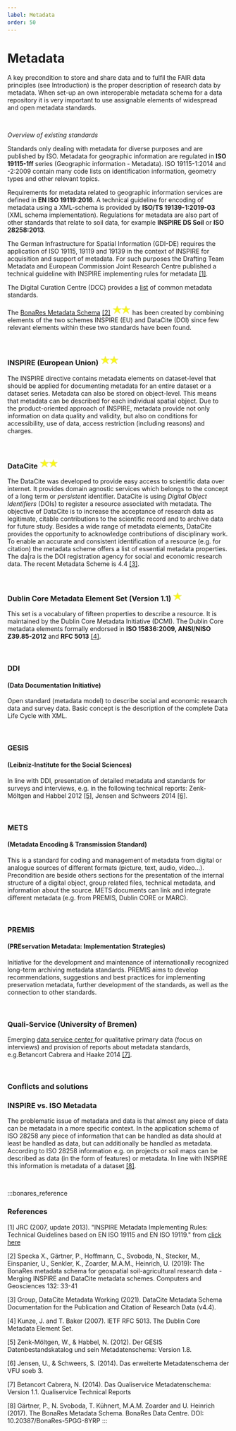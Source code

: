 ```yaml
---
label: Metadata
order: 50
---
```

# Metadata

A key precondition to store and share data and to fulfil the FAIR data principles (see Introduction) is the proper
description of research data by metadata. When set-up an own interoperable metadata schema for a data repository it is
very important to use assignable elements of widespread and open metadata standards.

<br>

_Overview of existing standards_

Standards only dealing with metadata for diverse purposes and are published by ISO. Metadata for geographic information 
are regulated in **ISO 19115-1ff** series (Geographic information - Metadata). ISO 19115-1:2014 and -2:2009 contain many code
lists on identification information, geometry types and other relevant topics.

Requirements for metadata related to geographic information services are defined in **EN ISO 19119:2016**. 
A technical guideline for encoding of metadata using a XML-schema is provided by **ISO/TS 19139-1:2019-03** (XML schema implementation).
Regulations for metadata are also part of other standards that relate to soil data, for example **INSPIRE DS Soil** or **ISO 28258:2013**.

The German Infrastructure for Spatial Information (GDI-DE) requires the application of ISO 19115, 19119 and 19139
in the context of INSPIRE for acquisition and support of metadata. For such purposes the Drafting Team Metadata and
European Commission Joint Research Centre published a technical guideline with INSPIRE implementing rules for metadata [[1]](https://inspire.ec.europa.eu/documents/Metadata/INSPIRE_MD_IR_and_ISO_v1_2_20100616.pdf). 

The Digital Curation Centre (DCC) provides a [list](https://www.dcc.ac.uk/guidance/standards/metadata/list) of common metadata standards.

The [BonaRes Metadata Schema](https://tools.bonares.de/doi) [[2]](https://doi.org/10.1016/j.cageo.2019.07.005) ![](/static/img/two_star.png)   has been created by combining elements of the two schemes INSPIRE (EU)
and DataCite (DOI) since few relevant elements within these two standards have been found.

<br>

### INSPIRE (European Union) ![](/static/img/two_star.png)  

The INSPIRE directive contains metadata elements on dataset-level that should be applied for documenting metadata for an
entire dataset or a dataset series. Metadata can also be stored on object-level. This means that metadata can be described
for each individual spatial object. Due to the product-oriented approach of INSPIRE, metadata provide not only information
on data quality and validity, but also on conditions for accessibility, use of data, access restriction (including reasons) and charges. 

<br>

### DataCite ![](/static/img/two_star.png) 

The DataCite was developed to provide easy access to scientific data over internet. It provides domain agnostic services
which belongs to the concept of a long term or _persistent_ identifier. DataCite is using _Digital Object Identifiers_ (DOIs)
to register a resource associated with metadata. The objective of DataCite is to increase the acceptance of research data
as legitimate, citable contributions to the scientific record and to archive data for future study. Besides a wide range
of metadata elements, DataCite provides the opportunity to acknowledge contributions of disciplinary work. To enable an
accurate and consistent identification of a resource (e.g. for citation) the metadata scheme offers a list of essential
metadata properties. The da|ra is the DOI registration agency for social and economic research data.
The recent Metadata Scheme is 4.4 [[3]](https://schema.datacite.org/meta/kernel-4.4/).

<br>

### Dublin Core Metadata Element Set (Version 1.1)  ![](/static/img/one_star.png) 

This set is a vocabulary of fifteen properties to describe a resource. It is maintained by the Dublin Core Metadata Initiative
(DCMI). The Dublin Core metadata elements formally endorsed in **ISO 15836:2009, ANSI/NISO Z39.85-2012** and **RFC 5013** [[4]](https://www.rfc-editor.org/rfc/rfc5013.html).

<br>

### DDI 
#### (Data Documentation Initiative)

Open standard (metadata model) to describe social and economic research data and survey data. Basic concept is the description
of the complete Data Life Cycle with XML.

<br>

### GESIS 
#### (Leibniz-Institute for the Social Sciences)

In line with DDI, presentation of detailed metadata and standards for surveys and interviews, e.g. in the following
technical reports: Zenk-Möltgen and Habbel 2012 [[5]](https://www.gesis.org/fileadmin/upload/forschung/publikationen/gesis_reihen/gesis_methodenberichte/2012/TechnicalReport_2012-01.pdf),
Jensen and Schweers 2014 [[6]](https://www.ssoar.info/ssoar/bitstream/handle/document/40297/ssoar-2014-jensen_et_al-Das_erweiterte_Metadatenschema_der_VFU.pdf?sequence=1).

<br>

### METS 
#### (Metadata Encoding & Transmission Standard) 

This is a standard for coding and management of metadata from digital or analogue sources of different formats
(picture, text, audio, video…). Precondition are beside others sections for the presentation of the internal structure
of a digital object, group related files, technical metadata, and information about the source.
METS documents can link and integrate different metadata (e.g. from PREMIS, Dublin CORE or MARC).

<br>

### PREMIS 
#### (PREservation Metadata: Implementation Strategies) 

Initiative for the development and maintenance of internationally recognized long-term archiving metadata standards.
PREMIS aims to develop recommendations, suggestions and best practices for implementing preservation metadata,
further development of the standards, as well as the connection to other standards.

<br>

### Quali-Service (University of Bremen)
Emerging [data service center ](https://www.qualiservice.org/de/)for qualitative primary data (focus on interviews) and provision of reports about metadata standards,
e.g.Betancort Cabrera and Haake 2014 [[7]](https://media.suub.uni-bremen.de/handle/elib/3020). 

<br>

### Conflicts and solutions 

### INSPIRE vs. ISO Metadata

The problematic issue of metadata and data is that almost any piece of data can be metadata in a more specific context.
In the application schema of ISO 28258 any piece of information that can be handled as data should at least be handled as data,
but can additionally be handled as metadata. According to ISO 28258 information e.g. on projects or soil maps can be described
as data (in the form of features) or metadata. In line with INSPIRE this information is metadata of a dataset [[8]](https://tools.bonares.de/media/bonares_series/BonaRes-5PGG-8YRP.pdf). 

<br>

:::bonares_reference

### References
[1] JRC (2007, update 2013). "INSPIRE Metadata Implementing Rules: Technical Guidelines based on EN ISO 19115 and EN ISO 
19119." from <a href="http://inspire.ec.europa.eu/documents/Metadata/INSPIRE_MD_IR_and_ISO_v1_2_20100616.pdf">click here</a>

[2] Specka X., Gärtner, P., Hoffmann, C., Svoboda, N., Stecker, M., Einspanier, U., Senkler, K., Zoarder, M.A.M.,
Heinrich, U. (2019): The BonaRes metadata schema for geospatial soil-agricultural research data - Merging INSPIRE and
DataCite metadata schemes. Computers and Geosciences 132: 33-41

[3] Group, DataCite Metadata Working (2021). DataCite Metadata Schema Documentation for the Publication and Citation of Research Data (v4.4).

[4] Kunze, J. and T. Baker (2007). IETF RFC 5013. The Dublin Core Metadata Element Set.

[5] Zenk-Möltgen, W., & Habbel, N. (2012). Der GESIS Datenbestandskatalog und sein Metadatenschema: Version 1.8.

[6] Jensen, U., & Schweers, S. (2014). Das erweiterte Metadatenschema der VFU soeb 3.

[7] Betancort Cabrera, N. (2014). Das Qualiservice Metadatenschema: Version 1.1. Qualiservice Technical Reports

[8] Gärtner, P., N. Svoboda, T. Kühnert, M.A.M. Zoarder and U. Heinrich (2017). The BonaRes Metadata Schema.
BonaRes Data Centre. DOI: 10.20387/BonaRes-5PGG-8YRP
:::